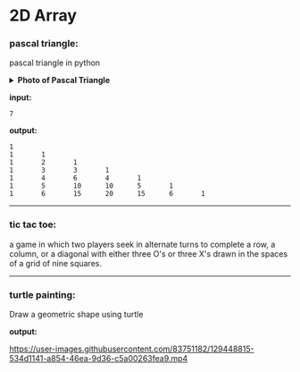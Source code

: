 # 2D Array
### pascal triangle:
pascal triangle in python
<details>
  <summary><b>Photo of Pascal Triangle</b></summary>
  
  [Pascal Triangle (wikipedia.org)](https://en.wikipedia.org/wiki/Pascal%27s_triangle)
  
  ![image](https://user-images.githubusercontent.com/83751182/129443548-3dfa4769-10dc-493b-af3c-40da1f83a39d.png)
  
  
</details>

**input:**
```
7
```
**output:**
```
1 
1       1 
1       2       1         
1       3       3       1 
1       4       6       4       1
1       5       10      10      5       1
1       6       15      20      15      6       1
```

---

### tic tac toe:
a game in which two players seek in alternate turns to complete a row, a column, or a diagonal with either three O's or three X's drawn in the spaces of a grid of nine squares.

---

### turtle painting:
Draw a geometric shape using turtle

**output:**

https://user-images.githubusercontent.com/83751182/129448815-534d1141-a854-46ea-9d36-c5a00263fea9.mp4

